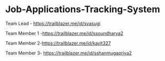 # Job-Applications-Tracking-System
Team Lead - https://trailblazer.me/id/svasugi

Team Member 1 -https://trailblazer.me/id/ssoundharya2

Team Member 2-https://trailblazer.me/id/kavit327

Team Member 3- https://trailblazer.me/id/sshanmugapriya2
